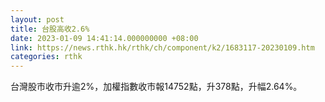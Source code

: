 ```yaml
---
layout: post
title: 台股高收2.6%
date: 2023-01-09 14:41:14.000000000 +08:00
link: https://news.rthk.hk/rthk/ch/component/k2/1683117-20230109.htm
categories: rthk
---
```


台灣股市收市升逾2%，加權指數收市報14752點，升378點，升幅2.64%。
